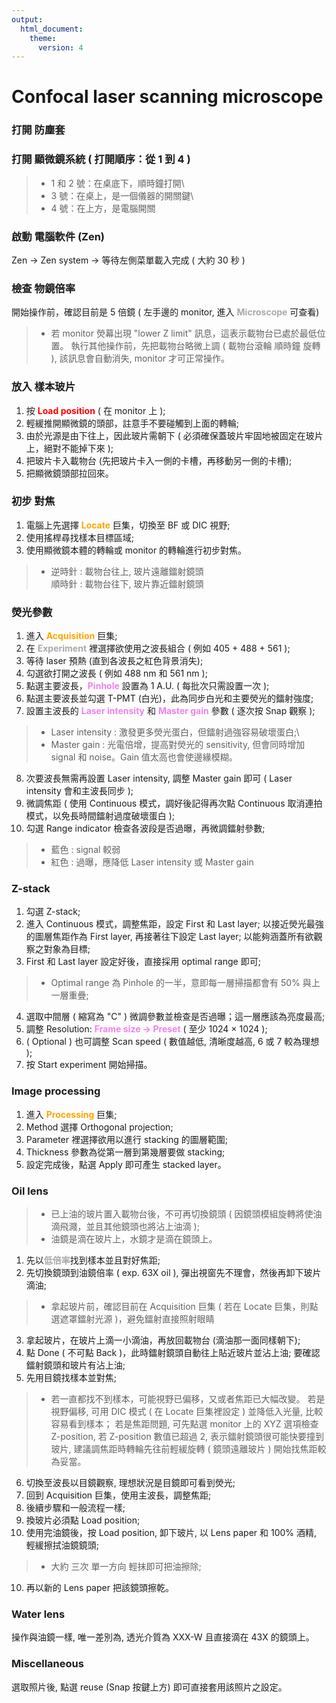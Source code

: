 ```yaml
---
output:
  html_document:
    theme: 
      version: 4
---
```


# Confocal laser scanning microscope

### 打開 防塵套

### 打開 顯微鏡系統 ( 打開順序：從 1 到 4 )

> -   1 和 2 號：在桌底下，順時鐘打開\
> -   3 號：在桌上，是一個儀器的開關鍵\
> -   4 號：在上方，是電腦開關

### 啟動 電腦軟件 (Zen)

Zen → Zen system → 等待左側菜單載入完成 ( 大約 30 秒 )

### 檢查 物鏡倍率

開始操作前，確認目前是 5 倍鏡 ( 左手邊的 monitor, 進入 <b style='color:darkgrey'>Microscope</b> 可查看)

> -   若 monitor 熒幕出現 "lower Z limit" 訊息，這表示載物台已處於最低位置。 
執行其他操作前，先把載物台略微上調 ( 載物台滾輪 順時鐘 旋轉 ), 該訊息會自動消失, monitor 才可正常操作。

### 放入 樣本玻片

1.  按 <b style='color:red'>Load position</b> ( 在 monitor 上 );
2.  輕緩推開顯微鏡的頭部，註意手不要碰觸到上面的轉輪;
3.  由於光源是由下往上，因此玻片需朝下 ( 必須確保蓋玻片牢固地被固定在玻片上，絕對不能掉下來 );
4.  把玻片卡入載物台 (先把玻片卡入一側的卡槽，再移動另一側的卡槽);
5.  把顯微鏡頭部拉回來。

### 初步 對焦

1.  電腦上先選擇 <b style='color:orange'>Locate</b> 巨集，切換至 BF 或 DIC 視野;
2.  使用搖桿尋找樣本目標區域;
3.  使用顯微鏡本體的轉輪或 monitor 的轉輪進行初步對焦。

> - 逆時針 : 載物台往上, 玻片遠離鐳射鏡頭 \
順時針 : 載物台往下, 玻片靠近鐳射鏡頭

### 熒光參數

1.  進入 <b style='color:orange'>Acquisition</b> 巨集;
2.  在 <b style='color:darkgrey'>Experiment</b> 裡選擇欲使用之波長組合 ( 例如 405 + 488 + 561 );
3.  等待 laser 預熱 (直到各波長之紅色背景消失);
4.  勾選欲打開之波長 ( 例如 488 nm 和 561 nm );
5.  點選主要波長，<b style='color:violet'>Pinhole</b> 設置為 1 A.U. ( 每批次只需設置一次 );
6.  點選主要波長並勾選 T-PMT (白光)，此為同步白光和主要熒光的鐳射強度;
7.  設置主波長的 <b style='color:violet'>Laser intensity</b> 和 <b style='color:violet'>Master gain</b> 參數 ( 逐次按 Snap 觀察 );

> -   Laser intensity : 激發更多熒光蛋白，但鐳射過強容易破壞蛋白;\
> -   Master gain : 光電倍增，提高對熒光的 sensitivity, 但會同時增加 signal 和 noise。Gain 值太高也會使邊緣模糊。

8.  次要波長無需再設置 Laser intensity, 調整 Master gain 即可 ( Laser intensity 會和主波長同步 );
9.  微調焦距 ( 使用 Continuous 模式，調好後記得再次點 Continuous 取消連拍模式，以免長時間鐳射過度破壞蛋白 );
10. 勾選 Range indicator 檢查各波段是否過曝，再微調鐳射參數;

> -   藍色 : signal 較弱
> -   紅色 : 過曝，應降低 Laser intensity 或 Master gain

### Z-stack

1.  勾選 Z-stack;
2.  進入 Continuous 模式，調整焦距，設定 First 和 Last layer; 以接近熒光最強的圖層焦距作為 First layer, 再接著往下設定 Last layer; 以能夠涵蓋所有欲觀察之對象為目標;
3.  First 和 Last layer 設定好後，直接採用 optimal range 即可;

> -   Optimal range 為 Pinhole 的一半，意即每一層掃描都會有 50% 與上一層重疊;

4.  選取中間層 ( 縮寫為 "C" ) 微調參數並檢查是否過曝；這一層應該為亮度最高;
5.  調整 Resolution: <b style='color:violet'>Frame size → Preset</b> ( 至少 1024 × 1024 );
6.  ( Optional ) 也可調整 Scan speed ( 數值越低, 清晰度越高, 6 或 7 較為理想 );
7.  按 Start experiment 開始掃描。

### Image processing

1.  進入 <b style='color:orange'>Processing</b> 巨集;
2.  Method 選擇 Orthogonal projection;
3.  Parameter 裡選擇欲用以進行 stacking 的圖層範圍;
4.  Thickness 參數為從第一層到第幾層要做 stacking;
5.  設定完成後，點選 Apply 即可產生 stacked layer。

### Oil lens

> -   已上油的玻片置入載物台後，不可再切換鏡頭 ( 因鏡頭模組旋轉將使油滴飛濺，並且其他鏡頭也將沾上油滴 );
> -   油鏡是滴在玻片上，水鏡才是滴在鏡頭上。

1.  先以<b style='color:darkgray'>低倍率</b>找到樣本並且對好焦距;
2.  先切換鏡頭到油鏡倍率 ( exp. 63X oil ), 彈出視窗先不理會，然後再卸下玻片滴油;

> -   拿起玻片前，確認目前在 Acquisition 巨集 ( 若在 Locate 巨集，則點選遮罩鐳射光源 )，避免鐳射直接照射眼睛

3.  拿起玻片，在玻片上滴一小滴油，再放回載物台 (滴油那一面同樣朝下);
4.  點 Done ( 不可點 Back )，此時鐳射鏡頭自動往上貼近玻片並沾上油; 要確認鐳射鏡頭和玻片有沾上油;
5.  先用目鏡找樣本並對焦; 

> - 若一直都找不到樣本，可能視野已偏移，又或者焦距已大幅改變。
若是視野偏移, 可用 DIC 模式 ( 在 Locate 巨集裡設定 ) 並降低入光量, 比較容易看到樣本；
若是焦距問題, 可先點選 monitor 上的 XYZ 選項檢查 Z-position, 若 Z-position 數值已超過 2, 
表示鐳射鏡頭很可能快要撞到玻片, 建議調焦距時轉輪先往前輕緩旋轉 ( 鏡頭遠離玻片 ) 開始找焦距較為妥當。

6.  切換至波長以目鏡觀察, 理想狀況是目鏡即可看到熒光;
7.  回到 Acquisition 巨集，使用主波長，調整焦距;
8.  後續步驟和一般流程一樣;
9.  換玻片必須點 Load position;
10.  使用完油鏡後，按 Load position, 卸下玻片, 以 Lens paper 和 100% 酒精, 輕緩擦拭油鏡鏡頭;

> -   大約 三次 單一方向 輕抹即可把油擦除;

10. 再以新的 Lens paper 把該鏡頭擦乾。

### Water lens

操作與油鏡一樣, 唯一差別為, 透光介質為 XXX-W 且直接滴在 43X 的鏡頭上。

### Miscellaneous
選取照片後, 點選 reuse (Snap 按鍵上方) 即可直接套用該照片之設定。
